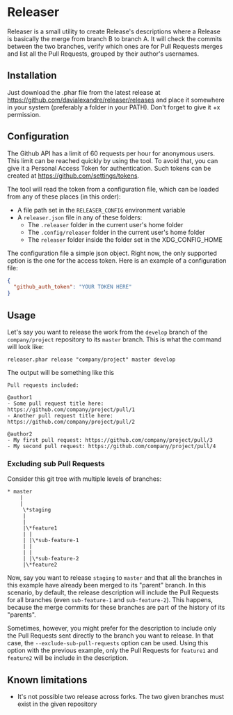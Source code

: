 # Releaser

Releaser is a small utility to create Release's descriptions where a Release is basically the merge from branch B to branch A. It will check the commits between the two branches, verify which ones are for Pull Requests merges and list all the Pull Requests, grouped by their author's usernames.

## Installation

Just download the .phar file from the latest release at https://github.com/davialexandre/releaser/releases and place it somewhere in your system (preferably a folder in your PATH). Don't forget to give it +x permission.

## Configuration

The Github API has a limit of 60 requests per hour for anonymous users. This limit can be reached quickly by using the tool. To avoid that, you can give it a Personal Access Token for authentication. Such tokens can be created at https://github.com/settings/tokens. 

The tool will read the token from a configuration file, which can be loaded from any of these places (in this order):

- A file path set in the `RELEASER_CONFIG` environment variable
- A `releaser.json` file in any of these folders:
  - The `.releaser` folder in the current user's home folder
  - The `.config/releaser` folder in the current user's home folder
  - The `releaser` folder inside the folder set in the XDG_CONFIG_HOME  

The configuration file a simple json object. Right now, the only supported option is the one for the access token. Here is an example of a configuration file:

```json
{
  "github_auth_token": "YOUR TOKEN HERE"
}
```

## Usage

Let's say you want to release the work from the `develop` branch of the `company/project` repository to its `master` branch. This is what the command will look like:

```
releaser.phar release "company/project" master develop
```

The output will be something like this

```
Pull requests included:

@author1
- Some pull request title here: https://github.com/company/project/pull/1
- Another pull request title here: https://github.com/company/project/pull/2

@author2
- My first pull request: https://github.com/company/project/pull/3
- My second pull request: https://github.com/company/project/pull/4
```

### Excluding sub Pull Requests

Consider this git tree with multiple levels of branches:

```
* master
    |
    |
     \*staging
     |
     |
     |\*feature1
     | |
     | |\*sub-feature-1
     | |
     | |
     | |\*sub-feature-2
     |\*feature2
```

Now, say you want to release `staging` to `master`  and that all the branches in this example have already been merged to its "parent" branch. In this scenario, by default, the release description will include the Pull Requests for all branches (even `sub-feature-1` and `sub-feature-2`). This happens, because the merge commits for these branches are part of the history of its "parents". 

Sometimes, however, you might prefer for the description to include only the Pull Requests sent directly to the branch you want to release. In that case, the `--exclude-sub-pull-requests` option can be used. Using this option with the previous example, only the Pull Requests for `feature1` and `feature2` will be include in the description. 
 
## Known limitations

- It's not possible two release across forks. The two given branches must exist in the given repository
